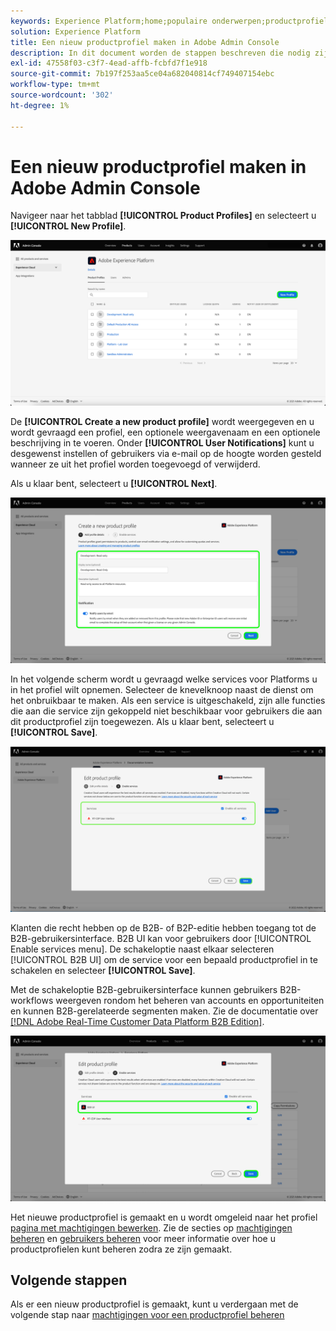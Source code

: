 ```yaml
---
keywords: Experience Platform;home;populaire onderwerpen;productprofiel
solution: Experience Platform
title: Een nieuw productprofiel maken in Adobe Admin Console
description: In dit document worden de stappen beschreven die nodig zijn om een nieuw productprofiel in de Adobe Admin Console te maken. Als u een nieuw profiel wilt maken, navigeert u naar het tabblad Productprofielen en klikt u op Nieuw profiel.
exl-id: 47558f03-c3f7-4ead-affb-fcbfd7f1e918
source-git-commit: 7b197f253aa5ce04a682040814cf749407154ebc
workflow-type: tm+mt
source-wordcount: '302'
ht-degree: 1%

---
```


# Een nieuw productprofiel maken in Adobe Admin Console

Navigeer naar het tabblad **[!UICONTROL Product Profiles]** en selecteert u **[!UICONTROL New Profile]**.

![nieuw profiel](../images/new-profile.png)

De **[!UICONTROL Create a new product profile]** wordt weergegeven en u wordt gevraagd een profiel, een optionele weergavenaam en een optionele beschrijving in te voeren. Onder **[!UICONTROL User Notifications]** kunt u desgewenst instellen of gebruikers via e-mail op de hoogte worden gesteld wanneer ze uit het profiel worden toegevoegd of verwijderd.

Als u klaar bent, selecteert u **[!UICONTROL Next]**.

![create-new-product-profile](../images/create-new-product-profile.png)

In het volgende scherm wordt u gevraagd welke services voor Platforms u in het profiel wilt opnemen. Selecteer de knevelknoop naast de dienst om het onbruikbaar te maken. Als een service is uitgeschakeld, zijn alle functies die aan die service zijn gekoppeld niet beschikbaar voor gebruikers die aan dit productprofiel zijn toegewezen. Als u klaar bent, selecteert u **[!UICONTROL Save]**.

![diensten](../images/enable-services.png)

Klanten die recht hebben op de B2B- of B2P-editie hebben toegang tot de B2B-gebruikersinterface. B2B UI kan voor gebruikers door [!UICONTROL Enable services menu]. De schakeloptie naast elkaar selecteren [!UICONTROL B2B UI] om de service voor een bepaald productprofiel in te schakelen en selecteer **[!UICONTROL Save]**.

Met de schakeloptie B2B-gebruikersinterface kunnen gebruikers B2B-workflows weergeven rondom het beheren van accounts en opportuniteiten en kunnen B2B-gerelateerde segmenten maken. Zie de documentatie over [[!DNL Adobe Real-Time Customer Data Platform B2B Edition]](../../rtcdp/b2b-overview.md).

![enable-b2b](../images/enable-b2b.png)

Het nieuwe productprofiel is gemaakt en u wordt omgeleid naar het profiel [pagina met machtigingen bewerken](#edit-permissions). Zie de secties op [machtigingen beheren](#manage-permissions-for-a-product-profile) en [gebruikers beheren](#manage-users-for-a-product-profile) voor meer informatie over hoe u productprofielen kunt beheren zodra ze zijn gemaakt.

## Volgende stappen

Als er een nieuw productprofiel is gemaakt, kunt u verdergaan met de volgende stap naar [machtigingen voor een productprofiel beheren](permissions.md)
